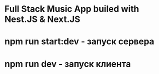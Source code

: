 # Full Stack Music App builed with Nest.JS & Next.JS
# npm run start:dev - запуск сервера
# npm run dev - запуск клиента

